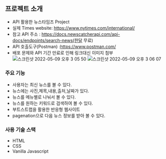 ## 프로젝트 소개

- API 활용한 뉴스타임즈 Project
- 실제 Times website: https://www.nytimes.com/international/
- 참고 API 주소 : https://docs.newscatcherapi.com/api-docs/endpoints/search-news(한달 무료)
- API 호출도구(Postman) :https://www.postman.com/
- 배포 문제와 API 기간 만료로 인해 링크대신 이미지 첨부
![스크린샷 2022-05-09 오후 3 05 50](https://user-images.githubusercontent.com/102017296/167349999-23bebc72-276d-4f19-a6f2-af2dffd64331.png)
![스크린샷 2022-05-09 오후 3 06 07](https://user-images.githubusercontent.com/102017296/167350036-8bea8e5d-9c13-44ab-bfe2-2ca0273fb762.png)



### 주요 기능
- 사용자는 최신 뉴스를 볼 수 있다.
- 뉴스에는 사진,제목,내용,출처,날짜가 있다.
- 뉴스를 메뉴별로 나눠서 볼 수 있다.
- 뉴스를 원하는 키워드로 검색하여 볼 수 있다.
- 부트스트랩을 활용한 반응형 웹사이트
- pagenation으로 다음 뉴스 정보를 받아 볼 수 있다.



### 사용 기술 스택
- HTML
- CSS
- Vanilla Javascript
